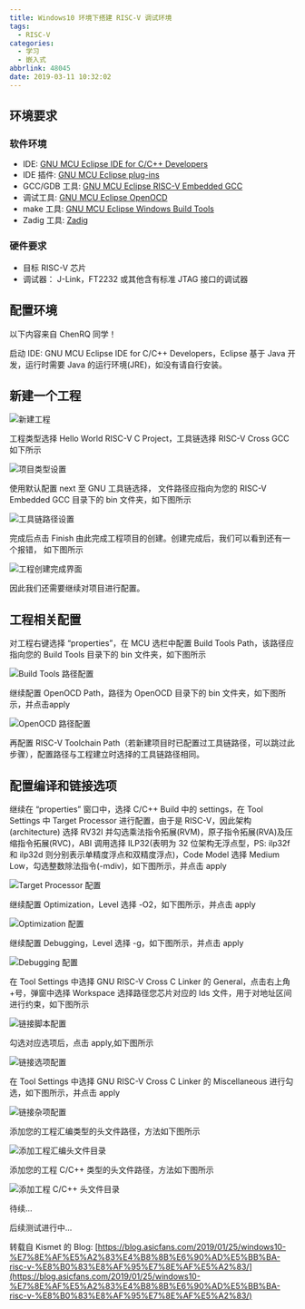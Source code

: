 ```yaml
---
title: Windows10 环境下搭建 RISC-V 调试环境
tags:
  - RISC-V
categories:
  - 学习
  - 嵌入式
abbrlink: 48045
date: 2019-03-11 10:32:02
---
```


## 环境要求
### 软件环境

- IDE: [GNU MCU Eclipse IDE for C/C++ Developers](https://github.com/gnu-mcu-eclipse/org.eclipse.epp.packages/releases)
- IDE 插件: [GNU MCU Eclipse plug-ins](https://github.com/gnu-mcu-eclipse/eclipse-plugins/releases)
- GCC/GDB 工具: [GNU MCU Eclipse RISC-V Embedded GCC](https://github.com/gnu-mcu-eclipse/riscv-none-gcc/releases)
- 调试工具: [GNU MCU Eclipse OpenOCD](https://github.com/gnu-mcu-eclipse/openocd/releases)
- make 工具: [GNU MCU Eclipse Windows Build Tools](https://github.com/gnu-mcu-eclipse/windows-build-tools/releases)
- Zadig 工具: [Zadig](https://zadig.akeo.ie/)

### 硬件要求

- 目标 RISC-V 芯片
- 调试器： J-Link，FT2232 或其他含有标准 JTAG 接口的调试器

<!-- more -->

## 配置环境

以下内容来自 ChenRQ 同学！

启动 IDE: GNU MCU Eclipse IDE for C/C++ Developers，Eclipse 基于 Java 开发，运行时需要 Java 的运行环境(JRE)，如没有请自行安装。

## 新建一个工程

![新建工程](https://i.loli.net/2019/02/26/5c7540a7474bf.png)

工程类型选择 Hello World RISC-V C Project，工具链选择 RISC-V Cross GCC 如下所示

![项目类型设置](https://i.loli.net/2019/02/26/5c754155033e4.png)

使用默认配置 next 至 GNU 工具链选择， 文件路径应指向为您的 RISC-V Embedded GCC 目录下的 bin 文件夹，如下图所示

![工具链路径设置](https://i.loli.net/2019/02/26/5c7542f86b719.png)

完成后点击 Finish 由此完成工程项目的创建。创建完成后，我们可以看到还有一个报错， 如下图所示

![工程创建完成界面](https://i.loli.net/2019/02/26/5c7543a17226b.png)

因此我们还需要继续对项目进行配置。

## 工程相关配置

对工程右键选择 “properties”，在 MCU 选栏中配置 Build Tools Path，该路径应指向您的 Build Tools 目录下的 bin 文件夹，如下图所示

![Build Tools 路径配置](https://i.loli.net/2019/02/26/5c7544fd07eb8.png)

继续配置 OpenOCD Path，路径为 OpenOCD 目录下的 bin 文件夹，如下图所示，并点击apply

![OpenOCD 路径配置](https://i.loli.net/2019/02/26/5c75487c1f6cf.png)

再配置 RISC-V Toolchain Path（若新建项目时已配置过工具链路径，可以跳过此步骤），配置路径与工程建立时选择的工具链路径相同。

## 配置编译和链接选项

继续在 “properties” 窗口中，选择 C/C++ Build 中的 settings，在 Tool Settings 中 Target Processor 进行配置，由于是 RISC-V，因此架构 (architecture) 选择 RV32I 并勾选乘法指令拓展(RVM)，原子指令拓展(RVA)及压缩指令拓展(RVC)，ABI 调用选择 ILP32(表明为 32 位架构无浮点型，PS: ilp32f 和 ilp32d 则分别表示单精度浮点和双精度浮点)，Code Model 选择 Medium Low，勾选整数除法指令(-mdiv)，如下图所示，并点击 apply

![Target Processor 配置](https://i.loli.net/2019/02/26/5c7548ff7b8fb.png)

继续配置 Optimization，Level 选择 -O2，如下图所示，并点击 apply

![Optimization 配置](https://i.loli.net/2019/02/26/5c7549557f2eb.png)

继续配置 Debugging，Level 选择 -g，如下图所示，并点击 apply

![Debugging 配置](https://i.loli.net/2019/02/26/5c7549be00c12.png)

在 Tool Settings 中选择 GNU RISC-V Cross C Linker 的 General，点击右上角+号，弹窗中选择 Workspace 选择路径您芯片对应的 lds 文件，用于对地址区间进行约束，如下图所示

![链接脚本配置](https://i.loli.net/2019/02/26/5c754a785cc2d.png)

勾选对应选项后，点击 apply,如下图所示

![链接选项配置](https://i.loli.net/2019/02/26/5c754ad5a9b74.png)

在 Tool Settings 中选择 GNU RISC-V Cross C Linker 的 Miscellaneous 进行勾选，如下图所示，并点击 apply

![链接杂项配置](https://i.loli.net/2019/02/26/5c754b533251d.png)

添加您的工程汇编类型的头文件路径，方法如下图所示

![添加工程汇编头文件目录](https://i.loli.net/2019/02/26/5c754c158df6a.png)

添加您的工程 C/C++ 类型的头文件路径，方法如下图所示

![ 添加工程 C/C++ 头文件目录](https://i.loli.net/2019/02/26/5c754c158df6a.png)

待续... 

后续测试进行中...

转载自 Kismet 的 Blog: 
[https://blog.asicfans.com/2019/01/25/windows10-%E7%8E%AF%E5%A2%83%E4%B8%8B%E6%90%AD%E5%BB%BA-risc-v-%E8%B0%83%E8%AF%95%E7%8E%AF%E5%A2%83/](https://blog.asicfans.com/2019/01/25/windows10-%E7%8E%AF%E5%A2%83%E4%B8%8B%E6%90%AD%E5%BB%BA-risc-v-%E8%B0%83%E8%AF%95%E7%8E%AF%E5%A2%83/)
